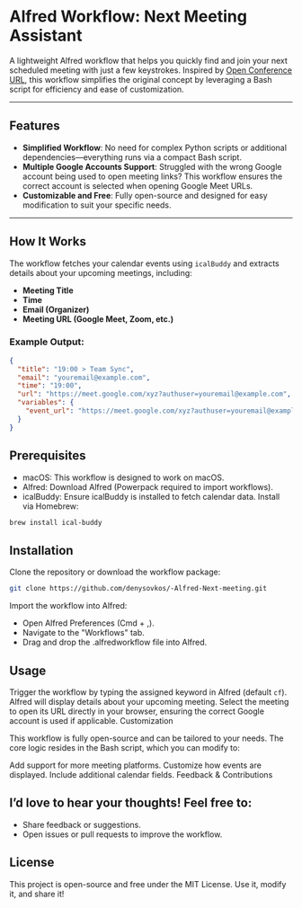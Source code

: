 # Alfred Workflow: Next Meeting Assistant

A lightweight Alfred workflow that helps you quickly find and join your next scheduled meeting with just a few keystrokes. Inspired by [Open Conference URL](https://alfred.app/workflows/caleb531/open-conference-url/), this workflow simplifies the original concept by leveraging a Bash script for efficiency and ease of customization. 

---

## Features

- **Simplified Workflow**: No need for complex Python scripts or additional dependencies—everything runs via a compact Bash script.
- **Multiple Google Accounts Support**: Struggled with the wrong Google account being used to open meeting links? This workflow ensures the correct account is selected when opening Google Meet URLs.
- **Customizable and Free**: Fully open-source and designed for easy modification to suit your specific needs.

---

## How It Works

The workflow fetches your calendar events using `icalBuddy` and extracts details about your upcoming meetings, including:
- **Meeting Title**
- **Time**
- **Email (Organizer)**
- **Meeting URL (Google Meet, Zoom, etc.)**

### Example Output:
```json
{
  "title": "19:00 > Team Sync",
  "email": "youremail@example.com",
  "time": "19:00",
  "url": "https://meet.google.com/xyz?authuser=youremail@example.com",
  "variables": {
    "event_url": "https://meet.google.com/xyz?authuser=youremail@example.com"
  }
}
```

## Prerequisites
* macOS: This workflow is designed to work on macOS.
* Alfred: Download Alfred (Powerpack required to import workflows).
* icalBuddy: Ensure icalBuddy is installed to fetch calendar data.
Install via Homebrew:
```bash
brew install ical-buddy
```

## Installation

Clone the repository or download the workflow package:
```bash
git clone https://github.com/denysovkos/-Alfred-Next-meeting.git
```

Import the workflow into Alfred:
* Open Alfred Preferences (Cmd + ,).
* Navigate to the "Workflows" tab.
* Drag and drop the .alfredworkflow file into Alfred.

## Usage

Trigger the workflow by typing the assigned keyword in Alfred (default `cf`).
Alfred will display details about your upcoming meeting.
Select the meeting to open its URL directly in your browser, ensuring the correct Google account is used if applicable.
Customization

This workflow is fully open-source and can be tailored to your needs. The core logic resides in the Bash script, which you can modify to:

Add support for more meeting platforms.
Customize how events are displayed.
Include additional calendar fields.
Feedback & Contributions

##  I’d love to hear your thoughts! Feel free to:

* Share feedback or suggestions.
* Open issues or pull requests to improve the workflow.

##  License

This project is open-source and free under the MIT License. Use it, modify it, and share it!
